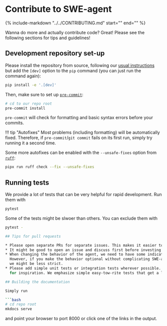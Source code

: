 # Contribute to SWE-agent

{%
    include-markdown "../../CONTRIBUTING.md"
    start="<!-- INCLUSION START -->"
    end="<!-- INCLUSION END -->"
%}

Wanna do more and actually contribute code? Great! Please see the following sections for tips and guidelines!

## Development repository set-up

Please install the repository from source, following our [usual instructions](../installation/source.md) but add the `[dev]` option to the `pip` command (you can just run the command again):

```bash
pip install -e '.[dev]'
```

Then, make sure to set up [`pre-commit`](https://pre-commit.com):

```bash
# cd to our repo root
pre-commit install
```

`pre-commit` will check for formatting and basic syntax errors before your commits.

!!! tip "Autofixes"
  Most problems (including formatting) will be automatically fixed.
  Therefore, if `pre-commit`/`git commit` fails on its first run, simply try running it a second time.

  Some more autofixes can be enabled with the `--unsafe-fixes` option from [`ruff`](https://github.com/charliermarsh/ruff):

  ```bash
  pipx run ruff check --fix --unsafe-fixes
  ```

## Running tests

We provide a lot of tests that can be very helpful for rapid development.
Run them with

```bash
pytest
```

Some of the tests might be slwoer than others. You can exclude them with

```bash
pytest -

## Tips for pull requests

* Please open separate PRs for separate issues. This makes it easier to incorporate part of your changes.
* It might be good to open an issue and discuss first before investing time on an experimental feature.
* When changing the behavior of the agent, we need to have some indication that it actually improves the success rate of SWE-agent.
  However, if you make the behavior optional without complicating SWE-agent (for example by providing new [commands](../config/commands.md)),
  we might be less strict.
* Please add simple unit tests or integration tests wherever possible. Take a look in the [tests directory](https://github.com/princeton-nlp/SWE-agent/tree/main/tests)
  for inspiration. We emphasize simple easy-tow-rite tests that get a lot of coverage.

## Building the documentation

Simply run

```bash
# cd repo root
mkdocs serve
```

and point your browser to port 8000 or click one of the links in the output.
